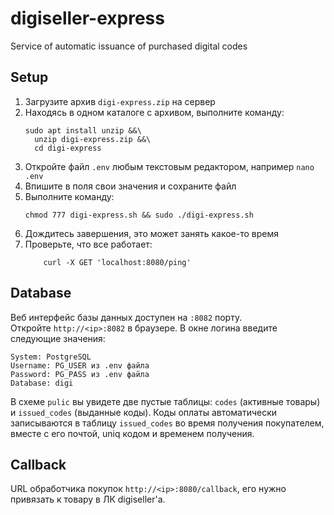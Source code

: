 # digiseller-express
Service of automatic issuance of purchased digital codes

## Setup
1. Загрузите архив `digi-express.zip` на сервер
2. Находясь в одном каталоге с архивом, выполните команду:
    ```shell
    sudo apt install unzip &&\
      unzip digi-express.zip &&\
      cd digi-express
    ```
3. Откройте файл `.env` любым текстовым редактором, например `nano .env`
4. Впишите в поля свои значения и сохраните файл
5. Выполните команду:
    ```shell
    chmod 777 digi-express.sh && sudo ./digi-express.sh
    ```
6. Дождитесь завершения, это может занять какое-то время
7. Проверьте, что все работает:
    ```shell
        curl -X GET 'localhost:8080/ping'
    ```

## Database 
Веб интерфейс базы данных доступен на `:8082` порту.  
Откройте `http://<ip>:8082` в браузере. В окне логина введите следующие значения:
```text
System: PostgreSQL
Username: PG_USER из .env файла
Password: PG_PASS из .env файла
Database: digi
```
В схеме `pulic` вы увидете две пустые таблицы: `codes` (активные товары) и `issued_codes` (выданные коды).
Коды оплаты автоматически записываются в таблицу `issued_codes` во время получения покупателем, вместе с
его почтой, uniq кодом и временем получения.


## Callback
URL обработчика покупок `http://<ip>:8080/callback`, его нужно привязать к товару в ЛК digiseller'а.